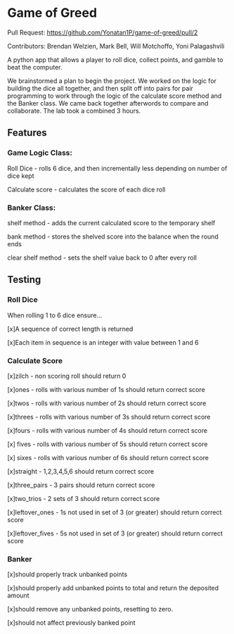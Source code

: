 # Game of Greed
Pull Request: https://github.com/Yonatan1P/game-of-greed/pull/2

Contributors: Brendan Welzien, Mark Bell, Will Motchoffo, Yoni Palagashvili

A python app that allows a player to roll dice, collect points, and gamble to beat the computer. 

We brainstormed a plan to begin the project. We worked on the logic for building the dice all together, and then split off into pairs for pair programming to work through the logic of the calculate score method and the Banker class. We came back together afterwords to compare and collaborate. The lab took a combined 3 hours.
## Features
### Game Logic Class:

Roll Dice - rolls 6 dice, and then incrementally less depending on number of dice kept

Calculate score - calculates the score of each dice roll 

### Banker Class:

shelf method - adds the current calculated score to the temporary shelf

bank method - stores the shelved score into the balance when the round ends

clear shelf method - sets the shelf value back to 0 after every roll

## Testing
### Roll Dice
When rolling 1 to 6 dice ensure…

[x]A sequence of correct length is returned

[x]Each item in sequence is an integer with value between 1 and 6

### Calculate Score
[x]zilch - non scoring roll should return 0

[x]ones - rolls with various number of 1s should return correct score

[x]twos - rolls with various number of 2s should return correct score

[x]threes - rolls with various number of 3s should return correct score

[x]fours - rolls with various number of 4s should return correct score

[x] fives - rolls with various number of 5s should return correct score

[x] sixes - rolls with various number of 6s should return correct score

[x]straight - 1,2,3,4,5,6 should return correct score

[x]three_pairs - 3 pairs should return correct score

[x]two_trios - 2 sets of 3 should return correct score

[x]leftover_ones - 1s not used in set of 3 (or greater) should return correct score

[x]leftover_fives - 5s not used in set of 3 (or greater) should return correct score

### Banker

[x]should properly track unbanked points

[x]should properly add unbanked points to total and return the deposited amount

[x]should remove any unbanked points, resetting to zero.

[x]should not affect previously banked point